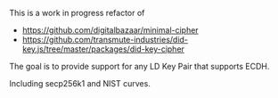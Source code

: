 This is a work in progress refactor of

- https://github.com/digitalbazaar/minimal-cipher
- https://github.com/transmute-industries/did-key.js/tree/master/packages/did-key-cipher

The goal is to provide support for any LD Key Pair that supports ECDH.

Including secp256k1 and NIST curves.
